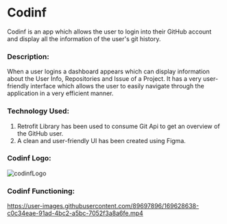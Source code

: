 # Codinf
Codinf is an app which allows the user to login into their GitHub account and display all the information of the user's git history.

### Description:
When a user logins a dashboard appears which can display information about the User Info, Repositories and Issue of a Project. 
It has a very user-friendly interface which allows the user to easily navigate through the application in a very efficient manner.

### Technology Used:
1. Retrofit Library has been used to consume Git Api to get an overview of the GitHub user.
2. A clean and user-friendly UI has been created using Figma.

### Codinf Logo:
![codinfLogo](https://user-images.githubusercontent.com/89697896/169598203-48b5aec5-6b31-4ae2-abeb-047eefec225b.png)

### Codinf Functioning:
https://user-images.githubusercontent.com/89697896/169628638-c0c34eae-91ad-4bc2-a5bc-7052f3a8a6fe.mp4

